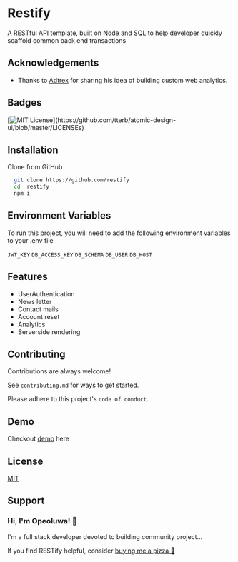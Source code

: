 
# Restify

A RESTful API template, built on Node and SQL to help developer quickly scaffold common back end transactions


## Acknowledgements

 - Thanks to [Adtrex](https://github.com/adtrex) for sharing his idea of building custom web analytics.
 

## Badges

[![MIT License](https://img.shields.io/apm/l/atomic-design-ui.svg?)](https://github.com/tterb/atomic-design-ui/blob/master/LICENSEs)



## Installation
Clone from GitHub

```bash
  git clone https://github.com/restify
  cd  restify 
  npm i
```
    
## Environment Variables

To run this project, you will need to add the following environment variables to your .env file

`JWT_KEY` 
`DB_ACCESS_KEY`
`DB_SCHEMA`
`DB_USER`
`DB_HOST`


## Features

- UserAuthentication
- News letter
- Contact mails
- Account reset
- Analytics
- Serverside rendering 


## Contributing

Contributions are always welcome!

See `contributing.md` for ways to get started.

Please adhere to this project's `code of conduct`.


## Demo
Checkout [demo](demo.md) here


## License

[MIT](https://choosealicense.com/licenses/mit/)


## Support
### Hi, I'm Opeoluwa! 👋
I'm a full stack developer devoted to building community project...


If you find RESTify helpful, consider [buying me a pizza 🍕](https://getfidia.com/pay/opeolluwa/open-source)



